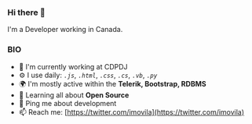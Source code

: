 ### Hi there 👋

I'm a Developer working in Canada.

### BIO

- 🔭 I'm currently working at CDPDJ
- ⚙️ I use daily: _`.js`_, _`.html`_, _`.css`_, _`.cs`_, _`.vb`_, _`.py`_
- 🌍 I'm mostly active within the __Telerik, Bootstrap, RDBMS__
- 🌱 Learning all about __Open Source__
- 💬 Ping me about development
- 📫 Reach me: [https://twitter.com/imovila](https://twitter.com/imovila)
<!--
**imovila/imovila** is a ✨ _special_ ✨ repository because its `README.md` (this file) appears on your GitHub profile.

Here are some ideas to get you started:

- 🔭 I’m currently working on ...
- 🌱 I’m currently learning ...
- 👯 I’m looking to collaborate on ...
- 🤔 I’m looking for help with ...
- 💬 Ask me about ...
- 📫 How to reach me: ...
- 😄 Pronouns: ...
- ⚡ Fun fact: ...
-->

